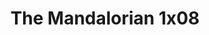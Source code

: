 ---
layout: episodios
title: "The Mandalorian 1x08"
url_serie_padre: 'the-mandalorian-temporada-1'
category: 'series'
capitulo: 'yes'
anio: '2019'
prev: 'capitulo-7'
proximo: ''
sandbox: allow-same-origin allow-forms
idioma: 'Latino/Subtitulado'
calidad: 'Full HD'
fuente: 'cueva'
reproductores: ["https://animekao.club/reproductores/mp4upload/source_cpanel/embed.php?data=jdUV8aWpGPgPWS2FyuB4PuJXDT/NqRdq4yvslAL0OGtRR5Z8oSKboMh1/kdwDRh5iwFP0vA8KYdidJ2jiJ52ikPTJ8pfL4J5T9F/PRn08ZCsfrDEj7HwXX46xupchFDT0+VeApUmjQiMBH+tmQv5elyM4mkWrB+xUHjfdAsOWqIpvYtcxY/MOSI0Gb02fbFA4q9CcYNogrQftExGgFhEqXnLIK52LzdQQ0gLjWQC37NUwgE2nx50CsJvYefqzyQYIPOOXNoGcCxbgfZwtWQHsed7J5dWo8y6fd/Bji3ZoJDhZRPIOXgDnEqHMjlN2VKevIWjP10u1RjuumewFqaHEqUMvj/Kzv6rGMS76pquecE3Wzdhx0Uc0EfX1eQU6KWMn4kAJ5jBamSwFuYdJWR03NEs03aID7wtdyIOSlBIbDYm3BuI5XkY5riC3mIzkLZ61nv5DDtdh7ftEGMmX2FSc79mgtVxif6tnVHvkMF+pyQ=","https://animekao.club/play/series/t/the-mandalorian/the-mandalorian-1x08-la.html","https://www.ilovefembed.best/v/lypq8cnz52w3wwd","https://gounlimited.to/embed-fee3n16d7hjk.html","https://upstream.to/embed-mba8m2dovsbh.html","https://gounlimited.to/embed-klazim6yhy4g.html"]
reproductor: fembed
clasificacion: '+10'
tags:
- Ciencia-Ficcion
---